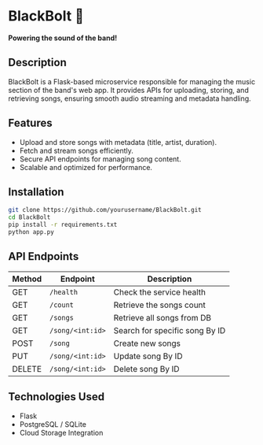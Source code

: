 # BlackBolt 🎵  
**Powering the sound of the band!**  

## Description  
BlackBolt is a Flask-based microservice responsible for managing the music section of the band's web app. It provides APIs for uploading, storing, and retrieving songs, ensuring smooth audio streaming and metadata handling.  

## Features  
- Upload and store songs with metadata (title, artist, duration).  
- Fetch and stream songs efficiently.  
- Secure API endpoints for managing song content.  
- Scalable and optimized for performance.  

## Installation  
```bash
git clone https://github.com/yourusername/BlackBolt.git
cd BlackBolt
pip install -r requirements.txt
python app.py
```

## API Endpoints 

| Method | Endpoint       | Description               |
|--------|--------------|---------------------------|
| GET    | `/health`    | Check the service health   |
| GET    | `/count` | Retrieve the songs count |
| GET   | `/songs`    | Retrieve all songs from DB  |
| GET | `/song/<int:id>` | Search for specific song By ID |
| POST | `/song` | Create new songs |
| PUT | `/song/<int:id>` | Update song By ID |
| DELETE | `/song/<int:id>` | Delete song By ID | 


## Technologies Used
- Flask
- PostgreSQL / SQLite
- Cloud Storage Integration
